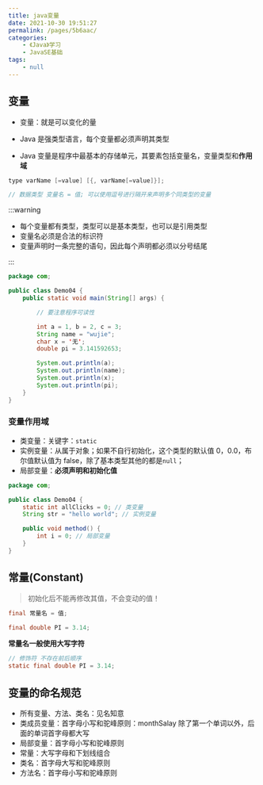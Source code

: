 ```yaml
---
title: java变量
date: 2021-10-30 19:51:27
permalink: /pages/5b6aac/
categories:
    - 《Java》学习
    - JavaSE基础
tags:
    - null
---
```


## 变量

-   变量：就是可以变化的量

-   Java 是强类型语言，每个变量都必须声明其类型
-   Java 变量是程序中最基本的存储单元，其要素包括变量名，变量类型和**作用域**

```java
type varName [=value] [{, varName[=value]}];

// 数据类型 变量名 = 值; 可以使用逗号进行隔开来声明多个同类型的变量
```

:::warning

-   每个变量都有类型，类型可以是基本类型，也可以是引用类型
-   变量名必须是合法的标识符
-   变量声明时一条完整的语句，因此每个声明都必须以分号结尾

:::

```java
package com;

public class Demo04 {
    public static void main(String[] args) {

        // 要注意程序可读性

        int a = 1, b = 2, c = 3;
        String name = "wujie";
        char x = '无';
        double pi = 3.141592653;

        System.out.println(a);
        System.out.println(name);
        System.out.println(x);
        System.out.println(pi);
    }
}

```

### 变量作用域

-   类变量：关键字：`static`
-   实例变量：从属于对象；如果不自行初始化，这个类型的默认值 0，0.0，布尔值默认值为 false，除了基本类型其他的都是`null`；
-   局部变量：**必须声明和初始化值**

```java
package com;

public class Demo04 {
    static int allClicks = 0; // 类变量
    String str = "hello world"; // 实例变量

    public void method() {
        int i = 0; // 局部变量
    }
}

```

## 常量(Constant)

> 初始化后不能再修改其值，不会变动的值！

```java
final 常量名 = 值;

final double PI = 3.14;
```

**常量名一般使用大写字符**

```java
// 修饰符 不存在前后顺序
static final double PI = 3.14;
```

## 变量的命名规范

-   所有变量、方法、类名：见名知意
-   类成员变量：首字母小写和驼峰原则：monthSalay 除了第一个单词以外，后面的单词首字母都大写
-   局部变量：首字母小写和驼峰原则
-   常量：大写字母和下划线组合
-   类名：首字母大写和驼峰原则
-   方法名：首字母小写和驼峰原则
